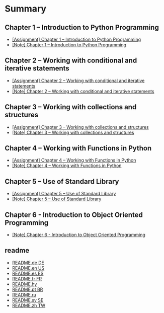 # Summary

## Chapter 1 – Introduction to Python Programming

- [[Assignment] Chapter 1 – Introduction to Python Programming](Chapter_1_–_Introduction_to_Python_Programming\[Assignment]_Chapter_1_–_Introduction_to_Python_Programming.md)
- [[Note] Chapter 1 – Introduction to Python Programming](Chapter_1_–_Introduction_to_Python_Programming\[Note]_Chapter_1_–_Introduction_to_Python_Programming.md)

## Chapter 2 – Working with conditional and iterative statements

- [[Assignment] Chapter 2 – Working with conditional and iterative statements](Chapter_2_–_Working_with_conditional_and_iterative_statements\[Assignment]_Chapter_2_–_Working_with_conditional_and_iterative_statements.md)
- [[Note] Chapter 2 – Working with conditional and iterative statements](Chapter_2_–_Working_with_conditional_and_iterative_statements\[Note]_Chapter_2_–_Working_with_conditional_and_iterative_statements.md)

## Chapter 3 – Working with collections and structures

- [[Assignment] Chapter 3 – Working with collections and structures](Chapter_3_–_Working_with_collections_and_structures\[Assignment]_Chapter_3_–_Working_with_collections_and_structures.md)
- [[Note] Chapter 3 – Working with collections and structures](Chapter_3_–_Working_with_collections_and_structures\[Note]_Chapter_3_–_Working_with_collections_and_structures.md)

## Chapter 4 – Working with Functions in Python

- [[Assignment] Chapter 4 – Working with Functions in Python](Chapter_4_–_Working_with_Functions_in_Python\[Assignment]_Chapter_4_–_Working_with_Functions_in_Python.md)
- [[Note] Chapter 4 – Working with Functions in Python ](Chapter_4_–_Working_with_Functions_in_Python\[Note]_Chapter_4_–_Working_with_Functions_in_Python_.md)

## Chapter 5 – Use of Standard Library

- [[Assignment] Chapter 5 – Use of Standard Library](Chapter_5_–_Use_of_Standard_Library\[Assignment]_Chapter_5_–_Use_of_Standard_Library.md)
- [[Note] Chapter 5 – Use of Standard Library](Chapter_5_–_Use_of_Standard_Library\[Note]_Chapter_5_–_Use_of_Standard_Library.md)

## Chapter 6 - Introduction to Object Oriented Programming

- [[Note] Chapter 6 - Introduction to Object Oriented Programming](Chapter_6_-_Introduction_to_Object_Oriented_Programming\[Note]_Chapter_6_-_Introduction_to_Object_Oriented_Programming.md)

## readme

- [README.de DE](readme\README.de_DE.md)
- [README.en US](readme\README.en_US.md)
- [README.es ES](readme\README.es_ES.md)
- [README.fr FR](readme\README.fr_FR.md)
- [README.hy](readme\README.hy.md)
- [README.pt BR](readme\README.pt_BR.md)
- [README.ru](readme\README.ru.md)
- [README.sv SE](readme\README.sv_SE.md)
- [README.zh TW](readme\README.zh_TW.md)

